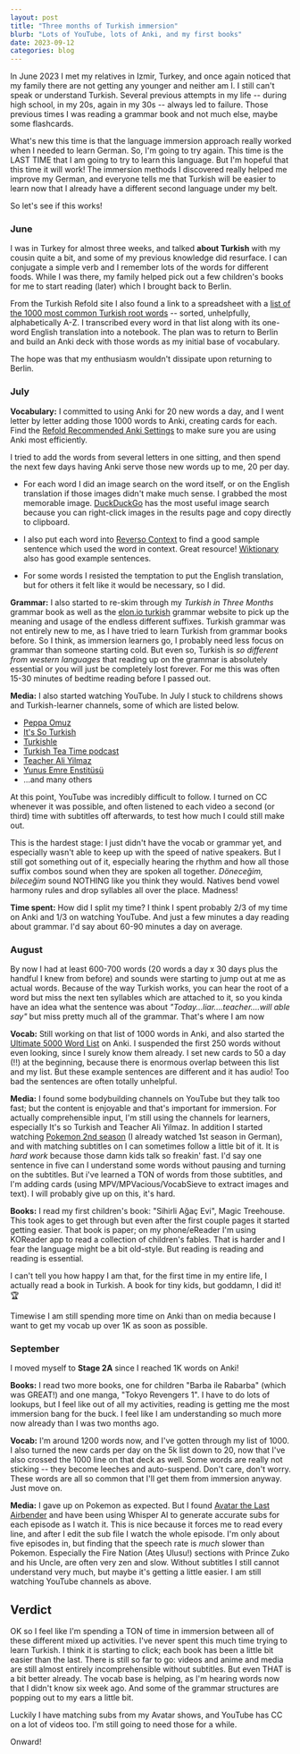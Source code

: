```yaml
---
layout: post
title: "Three months of Turkish immersion"
blurb: "Lots of YouTube, lots of Anki, and my first books"
date: 2023-09-12
categories: blog
---
```


In June 2023 I met my relatives in Izmir, Turkey, and once again noticed that my family there are
not getting any younger and neither am I. I still can't speak or understand Turkish. Several
previous attempts in my life -- during high school, in my 20s, again in my 30s -- always led to
failure. Those previous times I was reading a grammar book and not much else, maybe some flashcards.

What's new this time is that the language immersion approach really worked when I needed to learn
German. So, I'm going to try again. This time is the LAST TIME that I am going to try to learn this language. But I'm hopeful that this
time it will work! The immersion methods I discovered really helped me improve my German, and
everyone tells me that Turkish will be easier to learn now that I already have a different second
language under my belt.

So let's see if this works!

### June

I was in Turkey for almost three weeks, and talked **about Turkish** with my cousin quite a bit, and
some of my previous knowledge did resurface. I can conjugate a simple verb and I remember lots of the
words for different foods. While I was there, my family helped pick out a few children's books for me
to start reading (later) which I brought back to Berlin.

From the Turkish Refold site I also found a link to a spreadsheet with a [list of the 1000 most
common Turkish root words](https://www.turkishtextbook.com/most-common-words/) -- sorted, unhelpfully, alphabetically A-Z. I transcribed every word in
that list along with its one-word English translation into a notebook. The plan was to return to
Berlin and build an Anki deck with those words as my initial base of vocabulary.

The hope was that my enthusiasm wouldn't dissipate upon returning to Berlin.

### July

**Vocabulary:** I committed to using Anki for 20 new words a day, and I went letter by letter adding
those 1000 words to Anki, creating cards for each. Find the [Refold Recommended Anki Settings](https://refold.la/roadmap/stage-1/a/anki-setup) to make sure you are using Anki most efficiently.

I tried to add the words from several letters in one sitting, and then spend the next few days having Anki serve those new words up to me, 20 per day.

- For each word I did an image search on the word itself, or on the English translation if those images
  didn't make much sense. I grabbed the most memorable image. [DuckDuckGo](https://duckduckgo.com/?q=ayran&iar=images&iax=images&ia=images) has the most useful image search because you can right-click images in the results page and copy directly to clipboard.

- I also put each word into [Reverso Context](https://context.reverso.net/translation/turkish-english/ayran) to find a good sample sentence which used the word in
  context. Great resource! [Wiktionary](https://tr.wiktionary.org/wiki/teklif) also has good example sentences.

- For some words I resisted the temptation to put the English translation, but for others it felt like it would be necessary, so I did.

**Grammar:** I also started to re-skim through my _Turkish in Three Months_ grammar book as well as the [elon.io
turkish](https://elon.io/learn-turkish/lessons) grammar website to pick up the meaning and usage of the endless different suffixes. Turkish grammar was not entirely new to me, as I have tried to learn Turkish from grammar books before. So I think,
as immersion learners go, I probably need less focus on grammar than someone starting cold. But even
so, Turkish is _so different from western languages_ that reading up on the grammar is absolutely
essential or you will just be completely lost forever. For me this was often 15-30 minutes of
bedtime reading before I passed out.

**Media:** I also started watching YouTube. In July I stuck to childrens shows and
Turkish-learner channels, some of which are listed below.

- [Peppa Omuz](https://www.youtube.com/results?search_query=peppa+omuz)
- [It's So Turkish](https://www.youtube.com/@soturkish6970/playlists)
- [Turkishle](https://www.youtube.com/@Turkishle/videos)
- [Turkish Tea Time podcast](https://podcast.app/turkish-tea-time-p63996/?limit=200)
- [Teacher Ali Yilmaz](https://www.youtube.com/@teacheraliyilmaz/videos)
- [Yunus Emre Enstitüsü](https://www.youtube.com/@yeeorgtr/videos)
- ...and many others

At this point, YouTube was incredibly difficult to follow. I turned on CC whenever it was
possible, and often listened to each video a second (or third) time with subtitles off afterwards, to test how
much I could still make out.

This is the hardest stage: I just didn't have the vocab
or grammar yet, and especially wasn't able to keep up with the speed of native speakers. But I still got
something out of it, especially hearing the rhythm and how all those suffix combos sound when they
are spoken all together. _Döneceğim, bileceğim_ sound NOTHING like you think they would.
Natives bend vowel harmony rules and drop syllables all over the place. Madness!

**Time spent:** How did I split my time? I think I spent probably 2/3 of my time on Anki and 1/3 on watching
YouTube. And just a few minutes a day reading about grammar. I'd say about 60-90 minutes a day on average.

### August

By now I had at least 600-700 words (20 words a day x 30 days plus the handful I knew from before)
and sounds were starting to jump out at me as actual words. Because of the way Turkish
works, you can hear the root of a word but miss the next ten syllables which are attached to it, so
you kinda have an idea what the sentence was about _"Today...liar....teacher....will able say"_ but
miss pretty much all of the grammar. That's where I am now

**Vocab:** Still working on that list of 1000 words in Anki, and also started the [Ultimate 5000 Word List](https://ankiweb.net/shared/info/1091622457) on
Anki. I suspended the first 250 words without even looking, since I surely know them already.
I set new cards to 50 a day (!!) at the beginning, because there is enormous overlap between this
list and my list. But these example sentences are different and it has audio! Too bad the sentences
are often totally unhelpful.

**Media:** I found some bodybuilding channels on YouTube but they talk too fast; but the content is
enjoyable and that's important for immersion. For actually comprehensible input, I'm still using the
channels for learners, especially It's so Turkish and Teacher Ali Yilmaz. In addition I started watching [Pokemon 2nd
season](http://turkcepokemon.com/sezon/2sezon.html) (I already watched 1st season in German), and with matching subtitles on I can sometimes
follow a little bit of it. It is _hard work_ because those damn kids talk so freakin' fast. I'd say
one sentence in five can I understand some words without pausing and turning on the subtitles. But
i've learned a TON of words from those subtitles, and I'm adding cards (using
MPV/MPVacious/VocabSieve to extract images and text). I will probably give up on this, it's hard.

**Books:** I read my first children's book: "Sihirli Ağaç Evi", Magic Treehouse. This took ages to
get through but even after the first couple pages it started getting easier. That book is paper; on
my phone/eReader I'm using KOReader app to read a collection of children's fables. That is harder
and I fear the language might be a bit old-style. But reading is reading and reading is essential.

I can't tell you how happy I am that, for the first time in my entire life, I actually read a book
in Turkish. A book for tiny kids, but goddamn, I did it! 🏆

Timewise I am still spending more time on Anki than on media because I want to get my vocab up over
1K as soon as possible.

### September

I moved myself to **Stage 2A** since I reached 1K words on Anki!

**Books:** I read two more books, one for children "Barba ile Rabarba" (which was GREAT!) and one manga, "Tokyo
Revengers 1". I have to do lots of lookups, but I feel like out of all my activities, reading is
getting me the most immersion bang for the buck. I feel like I am understanding so much more now
already than I was two months ago.

**Vocab:** I'm around 1200 words now, and I've gotten through my list of 1000. I also turned the new cards per
day on the 5k list down to 20, now that I've also crossed the 1000 line on that deck as well. Some
words are really not sticking -- they become leeches and auto-suspend. Don't care, don't worry.
These words are all so common that I'll get them from immersion anyway. Just move on.

**Media:** I gave up on Pokemon as expected. But I found [Avatar the Last Airbender](https://www.turkanime.co/anime/avatar) and have been using
Whisper AI to generate accurate subs for each episode as I watch it. This is nice because it forces
me to read every line, and after I edit the sub file I watch the whole episode. I'm only about five
episodes in, but finding that the speech rate is _much_ slower than Pokemon. Especially the Fire
Nation (Ateş Ulusu!) sections with Prince Zuko and his Uncle, are often very zen and slow. Without
subtitles I still cannot understand very much, but maybe it's getting a little easier. I am still
watching YouTube channels as above.

## Verdict

OK so I feel like I'm spending a TON of time in immersion between all of these different mixed up
activities. I've never spent this much time trying to learn Turkish. I think it is starting to
click; each book has been a little bit easier than the last. There is still so far to go: videos and
anime and media are still almost entirely incomprehensible without subtitles. But even THAT is a bit
better already. The vocab base is helping, as I'm hearing words now that I didn't know six week ago.
And some of the grammar structures are popping out to my ears a little bit.

Luckily I have matching subs from my Avatar shows, and YouTube has CC on a lot of videos too. I'm
still going to need those for a while.

Onward!

